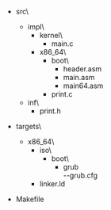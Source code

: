 - src\
    - impl\
        - kernel\
            - main.c
        - x86_64\
            - boot\
                - header.asm
                - main.asm
                - main64.asm
            - print.c
    - inf\
        - print.h
        
- targets\
    - x86_64\
        - iso\
            - boot\
                - grub\
                    --grub.cfg
        - linker.ld

- Makefile